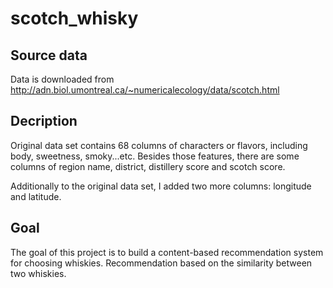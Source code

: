 # scotch_whisky

## Source data
Data is downloaded from http://adn.biol.umontreal.ca/~numericalecology/data/scotch.html

## Decription
Original data set contains 68 columns of characters or flavors, including body, sweetness, smoky...etc. Besides those features, there are some columns of region name, district, distillery score and scotch score.

Additionally to the original data set, I added two more columns: longitude and latitude.

## Goal
The goal of this project is to build a content-based recommendation system for choosing whiskies. Recommendation based on the similarity between two whiskies.
